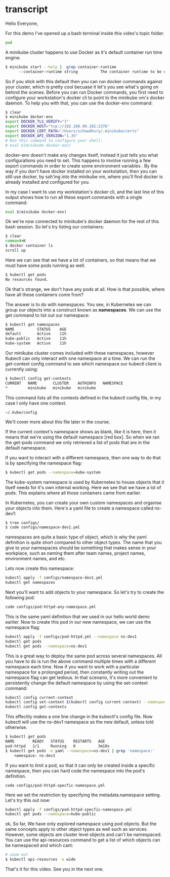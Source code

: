 # transcript


Hello Everyone,

For this demo I've opened up a bash terminal inside this video's topic folder. 

```bash
pwd
```

A minikube cluster happens to use Docker as it's default container run time engine.

```bash
$ minikube start --help |  grep container-runtime
      --container-runtime string          The container runtime to be used (docker, crio, containerd) (default "docker")
```

So if you stick with this default then you can run docker commands against your    cluster, which is pretty cool becuase it let's you see what's going on behind the scenes. Before you can run Docker commands, you first need to configure your workstation's docker cli to point to the minikube vm's docker daemon. To help you with that, you can use the docker-env command:

```bash
$ clear
$ minikube docker-env
export DOCKER_TLS_VERIFY="1"
export DOCKER_HOST="tcp://192.168.99.102:2376"
export DOCKER_CERT_PATH="/Users/schowdhury/.minikube/certs"
export DOCKER_API_VERSION="1.35"
# Run this command to configure your shell:
# eval $(minikube docker-env)
```

docker-env doesn't make any changes itself, instead it just tells you what configurations you need to set. This happens to involve running a few export commands in order to create some environment variables . By the way if you don't have docker installed on your workstation, then you can still use docker, by ssh'ing into the minikube vm, where you'll find docker is already installed and configured for you. 


In my case I want to use my workstation's docker cli, and the last line of this output shows how to run all these export commands with a single command:


```bash
eval $(minikube docker-env)
```

Ok we're now connected to minikube's docker daemon for the rest of this bash session. So let's try listing our containers:

```bash
$ clear
command+K
$ docker container ls
scroll up
```

Here we can see that we have a lot of containers, so that means that we must have   some pods running as well. 

```bash
$ kubectl get pods
No resources found.
```

Ok that's strange, we don't have any pods at all. How is that possible, where have all these containers come from?

The answer is to do with namespaces. You see, in Kubernetes we can group our objects into a construct known as **namespaces**. We can use the   get command to list out our namespace:

```bash
$ kubectl get namespaces
NAME          STATUS    AGE
default       Active    11h
kube-public   Active    11h
kube-system   Active    11h
```

Our minikube cluster comes included with these namespaces, however Kubectl can only interact with one namespace at a time. We can run the get-context config command to see which namespace our kubectl client is currently using:

```bash
$ kubectl config get-contexts
CURRENT   NAME       CLUSTER    AUTHINFO   NAMESPACE
*         minikube   minikube   minikube
```

This command lists all the contexts defined in the kubectl config file, in my case I only have one context.

```popup animation
~/.kube/config
```

We'll cover more about this file later in the course.

If the current context's namespace shows as blank, like it is here, then it means that we're using the default namespace [red box]. So when we ran the get-pods command we only retrieved a list of pods that are in the default namespace.


If you want to interact with a different namespace, then one way to do that is by  specifying the namespace flag:


```bash
$ kubectl get pods --namespace=kube-system
```

The kube-system namespace is used by Kubernetes to house objects that it itself needs for it's own internal working. Here we see that we have a lot of pods. This explains where all those containers came from earlier.

In Kubernetes, you can create your own custom namespaces and organise your objects into them. Here's a yaml file to create a namespace called ns-dev1:

```bash
$ tree configs/
$ code configs/namespace-dev1.yml
```

namespaces are quite a basic type of object, which is why the yaml definition is quite short compared to other object types. The name that you give to your namespaces should be something that makes sense in your workplace, such as naming them after    team names, project names, environment names, and etc. 

Lets now create this namespace:

```bash
kubectl apply -f configs/namespace-dev1.yml
kubectl get namespaces
```

Next you'll want to add objects to your namespace. So let's try to create the following pod:

```bash
code configs/pod-httpd-any-namespace.yml
```

This is the same yaml definition that we used in our hello world demo earlier. Now to create this pod in our new namespace, we can use the namespace flag:

```bash
kubectl apply -f configs/pod-httpd.yml --namespace ns-dev1
kubectl get pods
kubectl get pods --namespace=ns-dev1
```

This is a great way to deploy the same pod across several namespaces. All you have to do is run the above command multiple times with a different namespace each time. Now if you want to work with a particular namespace for a prolonged period, then constantly writing out the namespace flag can get tedious. In that scenario, it's more convenient to persistently change the default namespace by using the set-context command:

```bash
kubectl config current-context
kubectl config set-context $(kubectl config current-context) --namespace=ns-dev1
kubectl config get-contexts
```

This effectily makes a one line change in the kubectl's config file. Now kubectl will use the ns-dev1 namespace as the new default, unless told otherwise. 

```bash
$ kubectl get pods
NAME        READY   STATUS    RESTARTS   AGE
pod-httpd   1/1     Running   0          3m10s
$ kubectl get pods -o yaml --namespace=ns-dev1 | grep 'namespace:'
    namespace: ns-dev1
```

If you want to limit a pod, so that it can only be created inside a specific namespace, then you can hard code the namespace into the pod's   definition. 

```code
code configs/pod-httpd-specfic-namespace.yml
```

Here we set the restriction by specifying the metadata.namespace setting. Let's try this out now:

```bash
kubectl apply -f configs/pod-httpd-specfic-namespace.yml
kubectl get pods --namespace=kube-public
```

ok, So far, We have only explored namespace using pod objects. But the same concepts apply to other object types as well such as services. However, some objects are cluster level objects and can't be namespaced. You can use the api-resources command to get a list of which objects can be namespaced and which cant:

```bash
# zoom out
$ kubectl api-resources -o wide
```

That's it for this video. See you in the next one. 

